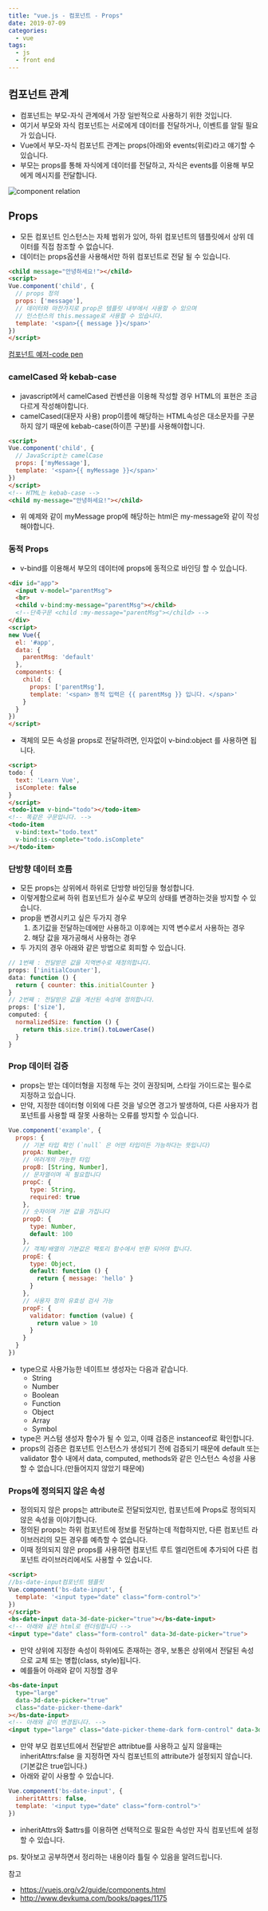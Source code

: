```yaml
---
title: "vue.js - 컴포넌트 - Props"
date: 2019-07-09
categories:
  - vue
tags:
  - js
  - front end
---
```


## 컴포넌트 관계

- 컴포넌트는 부모-자식 관계에서 가장 일반적으로 사용하기 위한 것입니다.
- 여기서 부모와 자식 컴포넌트는 서로에게 데이터를 전달하거나, 이벤트를 알릴 필요가 있습니다.
- Vue에서 부모-자식 컴포넌트 관계는 props(아래)와 events(위로)라고 얘기할 수 있습니다.
- 부모는 props를 통해 자식에게 데이터를 전달하고, 자식은 events를 이용해 부모에게 메시지를 전달합니다.

![component relation](/images/vue_component_relation.JPG)

## Props

- 모든 컴포넌트 인스턴스는 자체 범위가 있어, 하위 컴포넌트의 템플릿에서 상위 데이터를 직접 참조할 수 없습니다.
- 데이터는 props옵션을 사용해서만 하위 컴포넌트로 전달 될 수 있습니다.

```html
<child message="안녕하세요!"></child>
<script>
Vue.component('child', {
  // props 정의
  props: ['message'],
  // 데이터와 마찬가지로 prop은 템플릿 내부에서 사용할 수 있으며
  // 인스턴스의 this.message로 사용할 수 있습니다.
  template: '<span>{{ message }}</span>'
})
</script>
```

[컴포넌트 예저-code pen](https://codepen.io/grayhacker91/pen/wLRBeK "Vue-Component-Example")

### camelCased 와 kebab-case

- javascript에서 camelCased 컨벤션을 이용해 작성할 경우 HTML의 표현은 조금 다르게 작성해야합니다.
- camelCased(대문자 사용) prop이름에 해당하는 HTML속성은 대소문자를 구분하지 않기 때문에 kebab-case(하이픈 구분)를 사용해야합니다.

```html
<script>
Vue.component('child', {
  // JavaScript는 camelCase
  props: ['myMessage'],
  template: '<span>{{ myMessage }}</span>'
})
</script>
<!-- HTML는 kebab-case -->
<child my-message="안녕하세요!"></child>
```

- 위 예제와 같이 myMessage prop에 해당하는 html은 my-message와 같이 작성해야합니다.

### 동적 Props

- v-bind를 이용해서 부모의 데이터에 props에 동적으로 바인딩 할 수 있습니다.

```html
<div id="app">
  <input v-model="parentMsg">
  <br>
  <child v-bind:my-message="parentMsg"></child>
  <!--단축구문 <child :my-message="parentMsg"></child> -->
</div>
<script>
new Vue({
  el: '#app',
  data: {
    parentMsg: 'default'
  },
  components: {
    child: {
      props: ['parentMsg'],
      template: '<span> 동적 입력은 {{ parentMsg }} 입니다. </span>'
    }
  }
})
</script>
```

- 객체의 모든 속성을 props로 전달하려면, 인자없이 v-bind:object 를 사용하면 됩니다.

```html
<script>
todo: {
  text: 'Learn Vue',
  isComplete: false
}
</script>
<todo-item v-bind="todo"></todo-item>
<!-- 똑같은 구문입니다. -->
<todo-item
  v-bind:text="todo.text"
  v-bind:is-complete="todo.isComplete"
></todo-item>
```

### 단방향 데이터 흐름

- 모든 props는 상위에서 하위로 단방향 바인딩을 형성합니다.
- 이렇게함으로써 하위 컴포넌트가 실수로 부모의 상태를 변경하는것을 방지할 수 있습니다.
- prop을 변경시키고 싶은 두가지 경우
  1. 초기값을 전달하는데에만 사용하고 이후에는 지역 변수로서 사용하는 경우
  2. 해당 값을 재가공해서 사용하는 경우
- 두 가지의 경우 아래와 같은 방법으로 회피할 수 있습니다.

```javascript
// 1번째 : 전달받은 값을 지역변수로 재정의합니다.
props: ['initialCounter'],
data: function () {
  return { counter: this.initialCounter }
}
// 2번째 : 전달받은 값을 계산된 속성에 정의합니다.
props: ['size'],
computed: {
  normalizedSize: function () {
    return this.size.trim().toLowerCase()
  }
}
```

### Prop 데이터 검증

- props는 받는 데이터형을 지정해 두는 것이 권장되며, 스타일 가이드로는 필수로 지정하고 있습니다.
- 만약, 지정한 데이터형 이외에 다른 것을 넣으면 경고가 발생하여, 다른 사용자가 컴포넌트를 사용할 때 잘못 사용하는 오류를 방지할 수 있습니다.

```javascript
Vue.component('example', {
  props: {
    // 기본 타입 확인 (`null` 은 어떤 타입이든 가능하다는 뜻입니다)
    propA: Number,
    // 여러개의 가능한 타입
    propB: [String, Number],
    // 문자열이며 꼭 필요합니다
    propC: {
      type: String,
      required: true
    },
    // 숫자이며 기본 값을 가집니다
    propD: {
      type: Number,
      default: 100
    },
    // 객체/배열의 기본값은 팩토리 함수에서 반환 되어야 합니다.
    propE: {
      type: Object,
      default: function () {
        return { message: 'hello' }
      }
    },
    // 사용자 정의 유효성 검사 가능
    propF: {
      validator: function (value) {
        return value > 10
      }
    }
  }
})
```

- type으로 사용가능한 네이트브 생성자는 다음과 같습니다.
  - String
  - Number
  - Boolean
  - Function
  - Object
  - Array
  - Symbol
- type은 커스텀 생성자 함수가 될 수 있고, 이때 검증은 instanceof로 확인합니다.
- props의 검증은 컴포넌트 인스턴스가 생성되기 전에 검증되기 때문에 default 또는 validator 함수 내에서 data, computed, methods와 같은 인스턴스 속성을 사용할 수 없습니다.(만들어지지 않았기 때문에)

### Props에 정의되지 않은 속성

- 정의되지 않은 props는 attribute로 전달되었지만, 컴포넌트에 Props로 정의되지 않은 속성을 이야기합니다.
- 정의된 props는 하위 컴포넌트에 정보를 전달하는데 적합하지만, 다른 컴포넌트 라이브러리의 모든 경우를 예측할 수 없습니다.
- 이때 정의되지 않은 props를 사용하면 컴포넌트 루트 엘리먼트에 추가되어 다른 컴포넌트 라이브러리에서도 사용할 수 있습니다.

```html
<script>
//bs-date-input컴포넌트 템플릿
Vue.component('bs-date-input', {
  template: '<input type="date" class="form-control">'
})
</script>
<bs-date-input data-3d-date-picker="true"></bs-date-input>
<!-- 아래와 같은 html로 렌더링합니다 -->
<input type="date" class="form-control" data-3d-date-picker="true">
```

- 만약 상위에 지정한 속성이 하위에도 존재하는 경우, 보통은 상위에서 전달된 속성으로 교체 또는 병합(class, style)됩니다.
- 예를들어 아래와 같이 지정할 경우

```html
<bs-date-input
  type="large"
  data-3d-date-picker="true"
  class="date-picker-theme-dark"
></bs-date-input>
<!-- 아래와 같이 변경됩니다. -->
<input type="large" class="date-picker-theme-dark form-control" data-3d-date-picker="true">
```

- 만약 부모 컴포넌트에서 전달받은 attribtue를 사용하고 싶지 않을때는 inheritAttrs:false 을 지정하면 자식 컴포넌트의 attribute가 설정되지 않습니다. (기본값은 true입니다.)
- 아래와 같이 사용할 수 있습니다.

```javascript
Vue.component('bs-date-input', {
  inheritAttrs: false,
  template: '<input type="date" class="form-control">'
})
```

- inheritAttrs와 $attrs를 이용하면 선택적으로 필요한 속성만 자식 컴포넌트에 설정할 수 있습니다.

ps. 찾아보고 공부하면서 정리하는 내용이라 틀릴 수 있음을 알려드립니다.

참고

- <https://vuejs.org/v2/guide/components.html>
- <http://www.devkuma.com/books/pages/1175>
